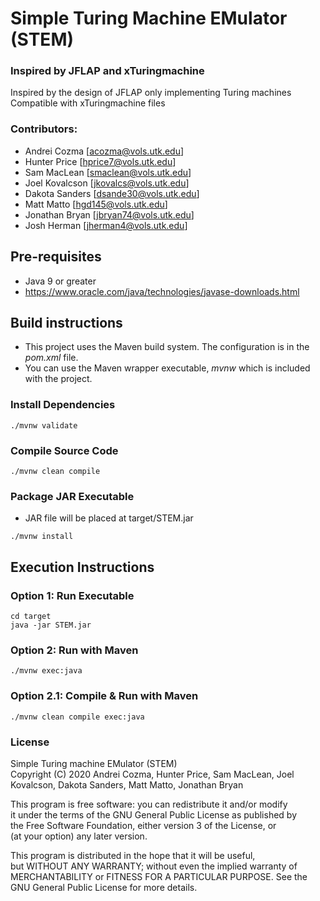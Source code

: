 # Simple Turing Machine EMulator (STEM)

### Inspired by JFLAP and xTuringmachine
Inspired by the design of JFLAP only implementing Turing machines  
Compatible with xTuringmachine files  

### Contributors:
- Andrei Cozma [acozma@vols.utk.edu]     
- Hunter Price [hprice7@vols.utk.edu]   
- Sam MacLean [smaclean@vols.utk.edu]   
- Joel Kovalcson [jkovalcs@vols.utk.edu]    
- Dakota Sanders [dsande30@vols.utk.edu]   
- Matt Matto [hgd145@vols.utk.edu]   
- Jonathan Bryan [jbryan74@vols.utk.edu]   
- Josh Herman [jherman4@vols.utk.edu]   

## Pre-requisites
- Java 9 or greater
- https://www.oracle.com/java/technologies/javase-downloads.html

## Build instructions
- This project uses the Maven build system. The configuration is in the _pom.xml_ file.
- You can use the Maven wrapper executable, _mvnw_ which is included with the project.

### Install Dependencies
```
./mvnw validate
```

### Compile Source Code
```
./mvnw clean compile
```

### Package JAR Executable
- JAR file will be placed at target/STEM.jar
```
./mvnw install
```

## Execution Instructions

### Option 1: Run Executable
```
cd target
java -jar STEM.jar
```

### Option 2: Run with Maven
```
./mvnw exec:java
```

### Option 2.1: Compile & Run with Maven
```
./mvnw clean compile exec:java
```
  
### License
Simple Turing machine EMulator (STEM)  
Copyright (C) 2020 Andrei Cozma, Hunter Price, Sam MacLean,  Joel Kovalcson, Dakota Sanders, Matt Matto, Jonathan Bryan

This program is free software: you can redistribute it and/or modify  
it under the terms of the GNU General Public License as published by  
the Free Software Foundation, either version 3 of the License, or  
(at your option) any later version.

This program is distributed in the hope that it will be useful,  
but WITHOUT ANY WARRANTY; without even the implied warranty of  
MERCHANTABILITY or FITNESS FOR A PARTICULAR PURPOSE.  See the  
GNU General Public License for more details.
